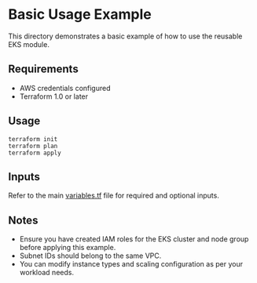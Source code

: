 

# Basic Usage Example

This directory demonstrates a basic example of how to use the reusable EKS module.

## Requirements

- AWS credentials configured
- Terraform 1.0 or later

## Usage

```
terraform init
terraform plan
terraform apply
```

## Inputs

Refer to the main [variables.tf](../../modules/eks/variables.tf) file for required and optional inputs.

## Notes

- Ensure you have created IAM roles for the EKS cluster and node group before applying this example.
- Subnet IDs should belong to the same VPC.
- You can modify instance types and scaling configuration as per your workload needs.